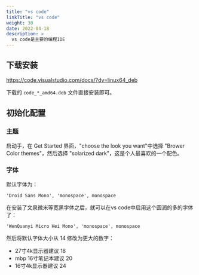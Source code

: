```yaml
---
title: "vs code"
linkTitle: "vs code"
weight: 30
date: 2022-04-18
description: >
  vs code是主要的编程IDE
---
```




## 下载安装

https://code.visualstudio.com/docs/?dv=linux64_deb

下载的 `code_*_amd64.deb` 文件直接安装即可。

## 初始化配置

### 主题

启动手，在 Get Started 界面，"choose the look you want"中选择 "Brower Color themes"，然后选择 "solarized dark"，这是个人最喜欢的一个配色。

### 字体

默认字体为：

`'Droid Sans Mono', 'monospace', monospace`

在安装了文泉微米等宽黑字体之后，就可以在vs code中启用这个圆润的多的字体了：

`'WenQuanyi Micro Hei Mono', 'monospace', monospace`

然后将默认字体大小从 14 修改为更大的数字：

- 27寸4k显示器建议 18
- mbp 16寸笔记本建议 20
- 16寸4k显示器建议 24

